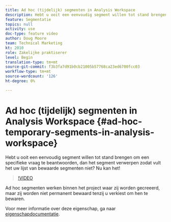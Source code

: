 ```yaml
---
title: Ad hoc (tijdelijk) segmenten in Analysis Workspace
description: Hebt u ooit een eenvoudig segment willen tot stand brengen om een specifieke vraag te beantwoorden, dan het segment verwerpen zodat vult het uw lijst van bewaarde segmenten niet? Nu kan het!
feature: Segmentatie
topics: null
activity: use
doc-type: feature video
author: Doug Moore
team: Technical Marketing
kt: 2010
role: Zakelijke praktiserer
level: Begin
translation-type: tm+mt
source-git-commit: f3b3fa7d91b0cb21005b57768ca23ed6700fcc03
workflow-type: tm+mt
source-wordcount: '126'
ht-degree: 0%

---
```



# Ad hoc (tijdelijk) segmenten in Analysis Workspace {#ad-hoc-temporary-segments-in-analysis-workspace}

Hebt u ooit een eenvoudig segment willen tot stand brengen om een specifieke vraag te beantwoorden, dan het segment verwerpen zodat vult het uw lijst van bewaarde segmenten niet? Nu kan het!

>[!VIDEO](https://video.tv.adobe.com/v/23978/?quality=12)

Ad hoc segmenten werken binnen het project waar zij worden gecreeerd, maar zij worden niet permanent bewaard tenzij u verkiest om hen te bewaren.

Voor meer informatie over deze eigenschap, ga naar [eigenschapdocumentatie](https://marketing.adobe.com/resources/help/en_US/analytics/analysis-workspace/t_freeform-project-segment.html).

